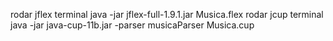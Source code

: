 rodar jflex terminal
 java -jar jflex-full-1.9.1.jar Musica.flex
rodar jcup terminal
 java -jar java-cup-11b.jar -parser musicaParser Musica.cup
